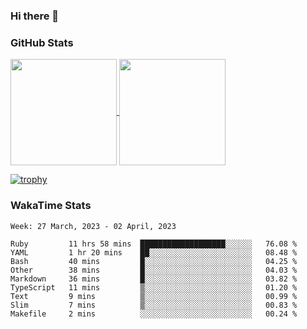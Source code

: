 ### Hi there 👋

### GitHub Stats

<a href="https://github.com/anuraghazra/github-readme-stats">
  <img align="center" height="170px" src="https://github-readme-stats.vercel.app/api/top-langs/?username=tksfjt1024&layout=compact&count_private=true&show_icons=true&show_icons=true&theme=graywhite" />
</a>
<a href="https://github.com/anuraghazra/github-readme-stats">
  <img align="center" height="170px" src="https://github-readme-stats.vercel.app/api?username=tksfjt1024&count_private=true&show_icons=true&show_icons=true&theme=graywhite" />
</a>

[![trophy](https://github-profile-trophy.vercel.app/?username=tksfjt1024)](https://github.com/ryo-ma/github-profile-trophy)

### WakaTime Stats

<!--START_SECTION:waka-->
```text
Week: 27 March, 2023 - 02 April, 2023

Ruby         11 hrs 58 mins  ███████████████████░░░░░░   76.08 % 
YAML         1 hr 20 mins    ██░░░░░░░░░░░░░░░░░░░░░░░   08.48 % 
Bash         40 mins         █░░░░░░░░░░░░░░░░░░░░░░░░   04.25 % 
Other        38 mins         █░░░░░░░░░░░░░░░░░░░░░░░░   04.03 % 
Markdown     36 mins         █░░░░░░░░░░░░░░░░░░░░░░░░   03.82 % 
TypeScript   11 mins         ▒░░░░░░░░░░░░░░░░░░░░░░░░   01.20 % 
Text         9 mins          ▒░░░░░░░░░░░░░░░░░░░░░░░░   00.99 % 
Slim         7 mins          ▒░░░░░░░░░░░░░░░░░░░░░░░░   00.83 % 
Makefile     2 mins          ░░░░░░░░░░░░░░░░░░░░░░░░░   00.24 % 
```
<!--END_SECTION:waka-->
